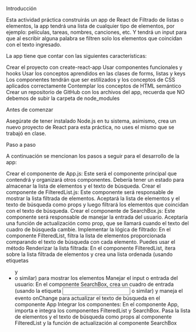 Introducción

Esta actividad práctica construirás un app de React de Filtrado de listas o elementos, la app tendrá una lista de cualquier tipo de elementos, por ejemplo: películas, tareas, nombres, canciones, etc. Y tendrá un input para que al escribir alguna palabra se filtren solo los elementos que coincidan con el texto ingresado.

La app tiene que contar con las siguientes características:

Crear el proyecto con create-react-app
Usar componentes funcionales y hooks
Usar los conceptos aprendidos en las clases de forms, listas y keys
Los componentes tendrán que ser estilizados y los conceptos de CSS aplicados correctamente
Contemplar los conceptos de HTML semántico
Crear un repositorio de GitHub con los archivos del app, recuerda que NO debemos de subir la carpeta de node_modules


Antes de comenzar

Asegúrate de tener instalado Node.js en tu sistema, asimismo, crea un nuevo proyecto de React para esta práctica, no uses el mismo que se trabajó en clase.



Paso a paso

A continuación se mencionan los pasos a seguir para el desarrollo de la app:

Crear el componente de App.js: Este será el componente principal que contendrá y organizará otros componentes. Debería tener un estado para almacenar la lista de elementos y el texto de búsqueda.
Crear el componente de FilteredList.js: Este componente será responsable de mostrar la lista filtrada de elementos. Aceptará la lista de elementos y el texto de búsqueda como props y luego filtrará los elementos que coincidan con el texto de búsqueda.
Crear el componente de SearchBox.js: Este componente será responsable de manejar la entrada del usuario. Aceptaría una función de actualización como prop, que se llamará cuando el texto del cuadro de búsqueda cambie.
Implementar la lógica de filtrado: En el componente FilteredList, filtra la lista de elementos proporcionada comparando el texto de búsqueda con cada elemento. Puedes usar el método
Renderizar la lista filtrada: En el componente FilteredList, itera sobre la lista filtrada de elementos y crea una lista ordenada (usando etiquetas <ul> y <li> o similar) para mostrar los elementos
Manejar el input o entrada del usuario: En el componente SearchBox, crea un cuadro de entrada (usando la etiqueta <input> o similar) y maneja el evento onChange para actualizar el texto de búsqueda en el componente App
Integrar los componentes: En el componente App, importa e integra los componentes FilteredList y SearchBox. Pasa la lista de elementos y el texto de búsqueda como props al componente FilteredList y la función de actualización al componente SearchBox